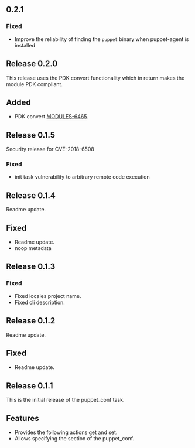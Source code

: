 ## 0.2.1

### Fixed

- Improve the reliability of finding the `puppet` binary when puppet-agent is installed

## Release 0.2.0
This release uses the PDK convert functionality which in return makes the module PDK compliant.

## Added
- PDK convert [MODULES-6465](https://tickets.puppet.com/browse/MODULES-6465).

## Release 0.1.5
Security release for CVE-2018-6508

### Fixed
- init task vulnerability to arbitrary remote code execution

## Release 0.1.4
Readme update.

## Fixed
- Readme update.
- noop metadata

## Release 0.1.3

### Fixed
- Fixed locales project name.
- Fixed cli description.

## Release 0.1.2
Readme update.

## Fixed
- Readme update.

## Release 0.1.1
This is the initial release of the puppet_conf task.

## Features
- Provides the following actions get and set.
- Allows specifying the section of the puppet_conf.
